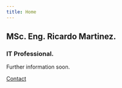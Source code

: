 ```yaml
---
title: Home
---
```

## MSc. Eng. Ricardo Martinez.

### IT Professional.

Further information soon.

[Contact](mailto:msc.ricardomartinez@yahoo.com)
